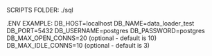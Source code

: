 SCRIPTS FOLDER: ./sql

.ENV EXAMPLE:
DB_HOST=localhost
DB_NAME=data_loader_test
DB_PORT=5432
DB_USERNAME=postgres
DB_PASSWORD=postgres
DB_MAX_OPEN_CONNS=20 (optional - default is 10)
DB_MAX_IDLE_CONNS=10 (optional - default is 3)

